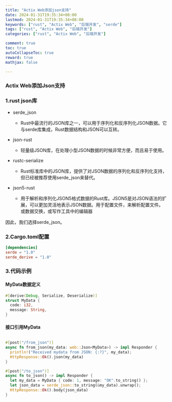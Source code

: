 ```yaml
---
title: "Actix Web添加json支持"
date: 2024-01-31T19:35:34+08:00
lastmod: 2024-01-31T19:35:34+08:00
keywords: ["rust", "Actix Web", "后端开发", "serde"]
tags: ["rust", "Actix Web", "后端开发"]
categories: ["rust", "Actix Web", "后端开发"]

comment: true
toc: true
autoCollapseToc: true
reward: true
mathjax: false

---
```


<!--more-->

### Actix Web添加Json支持

### 1.rust json库

* serde_json
  * Rust中最流行的JSON库之一，可以用于序列化和反序列化JSON数据。它与serde库集成，Rust数据结构和JSON可以互转。

* json-rust
  * 轻量级JSON库，在处理小型JSON数据的时候非常方便，而且易于使用。

* rustc-serialize
  * Rust标准库中的JSON库，提供了对JSON数据的序列化和反序列化支持，但已经被推荐使用serde_json来替代。

* json5-rust
  * 用于解析和序列化JSON5格式数据的Rust库。JSON5是对JSON语法的扩展，可以更加灵活地表示JSON数据。用于配置文件，来解析配置文件。或数据交换，或写作工具中的编辑器

因此，我们选择serde_json。


### 2.Cargo.toml配置

```toml
[dependencies]
serde = "1.0"
serde_derive = "1.0"
```
### 3.代码示例

#### MyData数据定义
```rust
#[derive(Debug, Serialize, Deserialize)]
struct MyData {
  code: i32,
  message: String,
}

``` 

#### 接口引用MyData

```rust

#[post("/from_json")]
async fn from_json(my_data: web::Json<MyData>) -> impl Responder {
  println!("Received mydata from JSON: {:?}", my_data);
  HttpResponse::Ok().json(my_data)
}

#[post("/to_json")]
async fn to_json() -> impl Responder {
  let my_data = MyData { code: 1, message: "OK".to_string() };
  let json_data = serde_json::to_string(&my_data).unwrap();
  HttpResponse::Ok().body(json_data)
}

```
